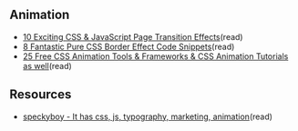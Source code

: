 ## Animation
- [10 Exciting CSS & JavaScript Page Transition Effects](https://speckyboy.com/page-transition-effects/)(read)
- [8 Fantastic Pure CSS Border Effect Code Snippets](https://speckyboy.com/css-border-effects/)(read)
- [25 Free CSS Animation Tools & Frameworks & CSS Animation Tutorials as well](https://speckyboy.com/css-animation/)(read)



## Resources
- [speckyboy - It has css, js, typography, marketing, animation](https://speckyboy.com/)(read)
